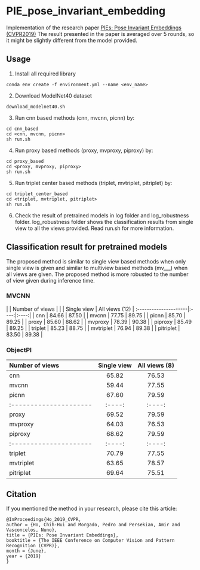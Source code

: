 # PIE_pose_invariant_embedding
Implementation of the research paper [PIEs: Pose Invariant Embeddings (CVPR2019)](http://openaccess.thecvf.com/content_CVPR_2019/papers/Ho_PIEs_Pose_Invariant_Embeddings_CVPR_2019_paper.pdf) 
The result presented in the paper is averaged over 5 rounds, so it might be slightly different from the model provided.


## Usage

1. Install all required library
```
conda env create -f environment.yml --name <env_name>
```

2. Download ModelNet40 dataset 
```
download_modelnet40.sh
```

3. Run cnn based methods (cnn, mvcnn, picnn) by: 
```
cd cnn_based
cd <cnn, mvcnn, picnn>
sh run.sh
```

4. Run proxy based methods (proxy, mvproxy, piproxy) by: 
```
cd proxy_based
cd <proxy, mvproxy, piproxy>
sh run.sh
```

5. Run triplet center based methods (triplet, mvtriplet, pitriplet) by: 
```
cd triplet_center_based
cd <triplet, mvtriplet, pitriplet>
sh run.sh
```

6. Check the result of pretrained models in log folder and log_robustness folder. log_robustness folder shows the classification results from single view to all the views provided. Read run.sh for more information.


## Classification result for pretrained models
The proposed method is similar to single view based methods when only single view is given and similar to multiview based methods (mv___) when all views are given. The proposed method is more robusted to the number of view given during inference time.

### MVCNN
|  |<td colspan=2> Number of views               |
|  | Single view | All views (12) |
:---------------------|:----:|:----:|
| cnn                 | 84.66 | 87.50 | 
| mvcnn               | 77.75 | 89.75 | 
| picnn               | 85.70 | 89.25 |
| proxy               | 85.60 | 88.62 | 
| mvproxy             | 78.39 | 90.38 | 
| piproxy             | 85.49 | 89.25 |
| triplet             | 85.23 | 88.75 | 
| mvtriplet           | 76.94 | 89.38 | 
| pitriplet           | 83.50 | 89.38 |

### ObjectPI

| Number of views | Single view | All views (8) |
:---------------------|:----:|:----:|
| cnn                 | 65.82 | 76.53 | 
| mvcnn               | 59.44 | 77.55 | 
| picnn               | 67.60 | 79.59 |
:---------------------|:----:|:----:|
| proxy               | 69.52  | 79.59 | 
| mvproxy             | 64.03  | 76.53 | 
| piproxy             | 68.62  | 79.59 |
:---------------------|:----:|:----:|
| triplet             | 70.79  | 77.55 | 
| mvtriplet           | 63.65  | 78.57 | 
| pitriplet           | 69.64  | 75.51 |

## Citation
If you mentioned the method in your research, please cite this article:
```
@InProceedings{Ho_2019_CVPR,
author = {Ho, Chih-Hui and Morgado, Pedro and Persekian, Amir and Vasconcelos, Nuno},
title = {PIEs: Pose Invariant Embeddings},
booktitle = {The IEEE Conference on Computer Vision and Pattern Recognition (CVPR)},
month = {June},
year = {2019}
}
```
